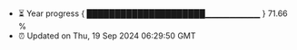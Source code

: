 - ⏳ Year progress { █████████████████████▁▁▁▁▁▁▁▁▁ } 71.66 %
- ⏰ Updated on Thu, 19 Sep 2024 06:29:50 GMT

